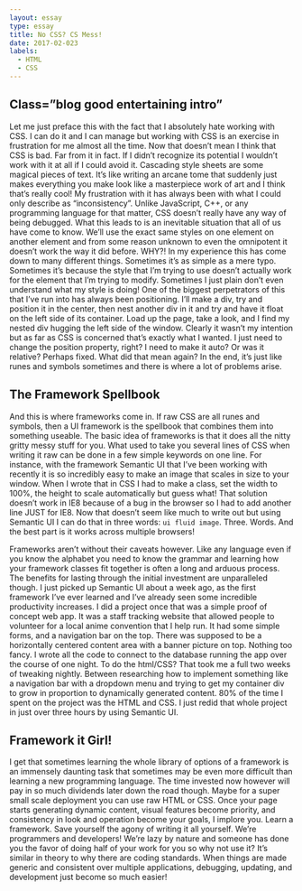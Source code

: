 ```yaml
---
layout: essay
type: essay
title: No CSS? CS Mess!
date: 2017-02-023
labels:
  - HTML
  - CSS
---
```



## Class=”blog good entertaining intro”

Let me just preface this with the fact that I absolutely hate working with CSS. I can do it and I can manage but working with CSS is an exercise in frustration for me almost all the time. Now that doesn’t mean I think that CSS is bad. Far from it in fact. If I didn’t recognize its potential I wouldn’t work with it at all if I could avoid it. Cascading style sheets are some magical pieces of text. It’s like writing an arcane tome that suddenly just makes everything you make look like a masterpiece work of art and I think that’s really cool! My frustration with it has always been with what I could only describe as “inconsistency”. Unlike JavaScript, C++, or any programming language for that matter, CSS doesn’t really have any way of being debugged. What this leads to is an inevitable situation that all of us have come to know. We’ll use the exact same styles on one element on another element and from some reason unknown to even the omnipotent it doesn’t work the way it did before. WHY?!
In my experience this has come down to many different things. Sometimes it’s as simple as a mere typo. Sometimes it’s because the style that I’m trying to use doesn’t actually work for the element that I’m trying to modify. Sometimes I just plain don’t even understand what my style is doing! One of the biggest perpetrators of this that I’ve run into has always been positioning. I’ll make a div, try and position it in the center, then nest another div in it and try and have it float on the left side of its container. Load up the page, take a look, and I find my nested div hugging the left side of the window. Clearly it wasn’t my intention but as far as CSS is concerned that’s exactly what I wanted. I just need to change the position property, right? I need to make it auto? Or was it relative? Perhaps fixed. What did that mean again? In the end, it’s just like runes and symbols sometimes and there is where a lot of problems arise.

## The Framework Spellbook

And this is where frameworks come in. If raw CSS are all runes and symbols, then a UI framework is the spellbook that combines them into something useable. The basic idea of frameworks is that it does all the nitty gritty messy stuff for you. What used to take you several lines of CSS when writing it raw can be done in a few simple keywords on one line. For instance, with the framework Semantic UI that I’ve been working with recently it is so incredibly easy to make an image that scales in size to your window. When I wrote that in CSS I had to make a class, set the width to 100%, the height to scale automatically but guess what! That solution doesn’t work in IE8 because of a bug in the browser so I had to add another line JUST for IE8. Now that doesn’t seem like much to write out but using Semantic UI I can do that in three words: ```ui fluid image```. Three. Words. And the best part is it works across multiple browsers!

Frameworks aren’t without their caveats however. Like any language even if you know the alphabet you need to know the grammar and learning how your framework classes fit together is often a long and arduous process. The benefits for lasting through the initial investment are unparalleled though. I just picked up Semantic UI about a week ago, as the first framework I’ve ever learned and I’ve already seen some incredible productivity increases. I did a project once that was a simple proof of concept web app. It was a staff tracking website that allowed people to volunteer for a local anime convention that I help run. It had some simple forms, and a navigation bar on the top. There was supposed to be a horizontally centered content area with a banner picture on top. Nothing too fancy. I wrote all the code to connect to the database running the app over the course of one night. To do the html/CSS? That took me a full two weeks of tweaking nightly. Between researching how to implement something like a navigation bar with a dropdown menu and trying to get my container div to grow in proportion to dynamically generated content. 80% of the time I spent on the project was the HTML and CSS.
I just redid that whole project in just over three hours by using Semantic UI. 

## Framework it Girl!

I get that sometimes learning the whole library of options of a framework is an immensely daunting task that sometimes may be even more difficult than learning a new programming language. The time invested now however will pay in so much dividends later down the road though. Maybe for a super small scale deployment you can use raw HTML or CSS. Once your page starts generating dynamic content, visual features become priority, and consistency in look and operation become your goals, I implore you. Learn a framework. Save yourself the agony of writing it all yourself. We’re programmers and developers! We’re lazy by nature and someone has done you the favor of doing half of your work for you so why not use it? It’s similar in theory to why there are coding standards. When things are made generic and consistent over multiple applications, debugging, updating, and development just become so much easier!	

